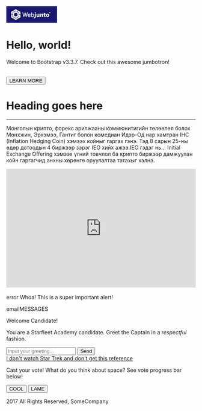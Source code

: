 <!DOCTYPE html>
<html>
    <head>
        <title>Web</title>
        <meta charset="utf-8">
        <link href="style.css" rel="stylesheet">
        <link rel="preconnect" href="https://fonts.googleapis.com">
        <link rel="preconnect" href="https://fonts.gstatic.com" crossorigin>
        <link rel="stylesheet" href="https://fonts.googleapis.com/icon?family=Material+Icons">
        <link href="https://fonts.googleapis.com/css2?family=Lato&display=swap" rel="stylesheet">
        <meta name="viewport" content="width=device-width, initial-scale=1.0">
    </head>
    <body>
        <div id="container">
            <div id="navbar"><img src="logo.jpeg"></div>
            <div id="header">
                <h1>Hello, world!</h1>
                <p id="small">Welcome to Bootstrap v3.3.7. Check out this awesome jumbotron!</p>
                <div id="button">
                   <br> <button class="button hbutton">LEARN MORE</button>
                </div>
            </div>
            <div id="main">
                <div id="content">
                    <h1>Heading goes here</h1><hr>
                    <p>Монголын крипто, форекс арилжааны коммюнитигийн төлөөлөл болох Мөнхжин, Эрхэмээ, Гантиг болон комедиан Идэр-Од нар хамтран IHC (Inflation Hedging Coin) хэмээх койныг гаргах гэнэ. Тэд 8 сарын 25-ны өдөр дотоодын 4 биржээр зэрэг IEO хийх ажээ.IEO гэдэг нь… Initial Exchange Offering хэмээх үгний товчлол ба крипто биржээр дамжуулан койн гаргагчид анхны хөрөнгө оруулалтаа татахыг хэлнэ. 
                    </p>
                   <iframe width="100%" height="315" src="https://www.youtube.com/embed/qoMNO-_VRLI" title="YouTube video player" frameborder="0" allow="accelerometer; autoplay; clipboard-write; encrypted-media; gyroscope; picture-in-picture" allowfullscreen></iframe>
                    <div id="warning">
                        <p>
                        <span class="material-icons icon">
                            error
                            </span>
                        Whoa! This is a super important alert!
                        </p>
                    </div>
                </div>
                <div id="rightbar">
                    <div id="messages"><p><span class="material-icons icon">email</span>MESSAGES</p></div>
                    <div id="table">
                        <div id="thead">Welcome Candidate!</div>
                        <div id="tmain">
                            <p>You are a Starfleet Academy candidate. Greet the Captain in a <i>respectful</i> fashion.</p>
                            <input type="text" name="greeting" id="greeting" placeholder="Input your greeting...">
                            <button>Send</button>
                        </div>
                        <div id="tfooter"><a href="#">I don't watch Star Trek and don't get this reference</a></div>
                    </div>
                    <div id="vote">
                        <p>Cast your vote! What do you think about space? See vote progress bar below!</p>
                        <div class="percent">
                            <div id="red"></div>
                            <div id="green"></div>
                        </div>
                        <div id="buttons">
                            <button id="bred">COOL</button>
                            <button id="bgreen">LAME</button>
                        </div>
                    </div>
                </div>
            </div>
            <div id="footer"><p>2017 All Rights  Reserved, SomeCompany</p></div>
        </div>
    </body>
</html>
